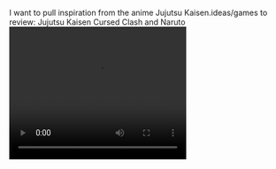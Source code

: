 <html>
<title>Jujutsu Kaisen</title>
<head></head>
<body>
<br>I want to pull inspiration from the anime Jujutsu Kaisen.ideas/games to review: Jujutsu Kaisen Cursed Clash and Naruto</br>
  <video width="320" height="240" controls>
  <source src="JJK.mp4" type="video/mp4">
  <source src="movie.ogg" type="video/ogg">
  Your browser does not support the video tag.
</video>
</body>
</html>
